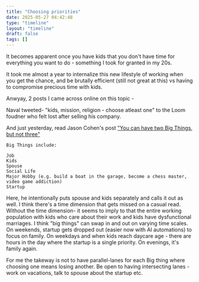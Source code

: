 ```yaml
---
title: "Choosing priorities"
date: 2025-05-27 04:42:48
type: "timeline"
layout: "timeline"
draft: false
tags: []
---
```


It becomes apparent once you have kids that you don't have time for everything you want to do - something I took for granted in my 20s. 

It took me almost a year to internalize this new lifestyle of working when you get the chance, and be brutally efficient (still not great at this) vs having to compromise precious time with kids. 

Anwyay, 2 posts I came across online on this topic - 

Naval tweeted- "kids, mission, religion - choose atleast one" to the Loom foudner who felt lost after selling his company. 

And just yesterday, read Jason Cohen's post ["You can have two Big Things, but not three"](https://longform.asmartbear.com/two-big-things/)

```
Big Things include:

Job
Kids
Spouse
Social Life
Major Hobby (e.g. build a boat in the garage, become a chess master, video game addiction)
Startup
```

Here, he intentionally puts spouse and kids separately and calls it out as well. I think there's a time dimension that gets missed on a casual read. 
Without the time dimension- it seems to imply to that the entire working population with kids who care about their work and kids have dysfunctional marriages. 
I think "big things" can swap in and out on varying time scales. On weekends, startup gets dropped out (easier now with AI automations) to focus on family. On weekdays and when kids reach daycare age - there are hours in the day where the startup is a single priority. On evenings, it's family again. 

For me the takeway is not to have parallel-lanes for each Big thing where choosing one means losing another. Be open to having intersecting lanes - work on vacations, talk to spouse about the startup etc.


